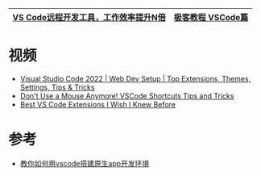 


[VS Code远程开发工具，工作效率提升N倍](https://mp.weixin.qq.com/s/AR9BbYG4t8nKvhWihaEgvg)|[极客教程  VSCode篇](https://geek-docs.com/vscode)|
---|---|



# 视频
* [Visual Studio Code 2022 | Web Dev Setup | Top Extensions, Themes, Settings, Tips & Tricks](https://www.youtube.com/watch?v=fJEbVCrEMSE)
* [Don't Use a Mouse Anymore! VSCode Shortcuts Tips and Tricks](https://www.youtube.com/watch?v=jsZoR1kkq6s)
* [Best VS Code Extensions I Wish I Knew Before](https://www.youtube.com/watch?v=ZqW8JT1gt4U)


# 参考
* [教你如何用vscode搭建原生app开发环境](https://www.jianshu.com/p/378930364493)
